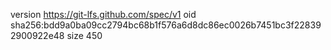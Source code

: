 version https://git-lfs.github.com/spec/v1
oid sha256:bdd9a0ba09cc2794bc68b1f576a6d8dc86ec0026b7451bc3f228392900922e48
size 450
